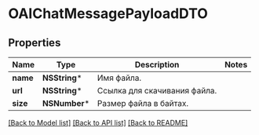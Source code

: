 # OAIChatMessagePayloadDTO

## Properties
Name | Type | Description | Notes
------------ | ------------- | ------------- | -------------
**name** | **NSString*** | Имя файла. | 
**url** | **NSString*** | Ссылка для скачивания файла. | 
**size** | **NSNumber*** | Размер файла в байтах. | 

[[Back to Model list]](../README.md#documentation-for-models) [[Back to API list]](../README.md#documentation-for-api-endpoints) [[Back to README]](../README.md)


